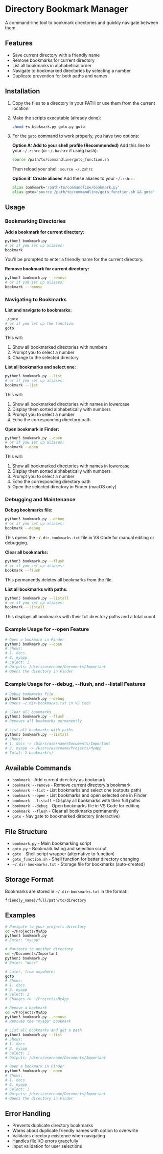 # Directory Bookmark Manager

A command-line tool to bookmark directories and quickly navigate between them.

## Features

- Save current directory with a friendly name
- Remove bookmarks for current directory
- List all bookmarks in alphabetical order
- Navigate to bookmarked directories by selecting a number
- Duplicate prevention for both paths and names

## Installation

1. Copy the files to a directory in your PATH or use them from the current location
2. Make the scripts executable (already done):

   ```bash
   chmod +x bookmark.py goto.py goto
   ```

3. For the `goto` command to work properly, you have two options:

   **Option A: Add to your shell profile (Recommended)**
   Add this line to your `~/.zshrc` (or `~/.bashrc` if using bash):

   ```bash
   source /path/to/commandline/goto_function.sh
   ```

   Then reload your shell: `source ~/.zshrc`

   **Option B: Create aliases**
   Add these aliases to your `~/.zshrc`:

   ```bash
   alias bookmark='/path/to/commandline/bookmark.py'
   alias goto='source /path/to/commandline/goto_function.sh && goto'
   ```

## Usage

### Bookmarking Directories

**Add a bookmark for current directory:**

```bash
python3 bookmark.py
# or if you set up aliases:
bookmark
```

You'll be prompted to enter a friendly name for the current directory.

**Remove bookmark for current directory:**

```bash
python3 bookmark.py --remove
# or if you set up aliases:
bookmark --remove
```

### Navigating to Bookmarks

**List and navigate to bookmarks:**

```bash
./goto
# or if you set up the function:
goto
```

This will:

1. Show all bookmarked directories with numbers
2. Prompt you to select a number
3. Change to the selected directory

**List all bookmarks and select one:**

```bash
python3 bookmark.py --list
# or if you set up aliases:
bookmark --list
```

This will:

1. Show all bookmarked directories with names in lowercase
2. Display them sorted alphabetically with numbers
3. Prompt you to select a number
4. Echo the corresponding directory path

**Open bookmark in Finder:**

```bash
python3 bookmark.py --open
# or if you set up aliases:
bookmark --open
```

This will:

1. Show all bookmarked directories with names in lowercase
2. Display them sorted alphabetically with numbers
3. Prompt you to select a number
4. Echo the corresponding directory path
5. Open the selected directory in Finder (macOS only)

### Debugging and Maintenance

**Debug bookmarks file:**

```bash
python3 bookmark.py --debug
# or if you set up aliases:
bookmark --debug
```

This opens the `~/.dir-bookmarks.txt` file in VS Code for manual editing or debugging.

**Clear all bookmarks:**

```bash
python3 bookmark.py --flush
# or if you set up aliases:
bookmark --flush
```

This permanently deletes all bookmarks from the file.

**List all bookmarks with paths:**

```bash
python3 bookmark.py --listall
# or if you set up aliases:
bookmark --listall
```

This displays all bookmarks with their full directory paths and a total count.

### Example Usage for --open Feature

```bash
# Open a bookmark in Finder
python3 bookmark.py --open
# Shows:
# 1. docs
# 2. myapp
# Select: 1
# Outputs: /Users/username/Documents/Important
# Opens the directory in Finder
```

### Example Usage for --debug, --flush, and --listall Features

```bash
# Debug bookmarks file
python3 bookmark.py --debug
# Opens ~/.dir-bookmarks.txt in VS Code

# Clear all bookmarks
python3 bookmark.py --flush
# Removes all bookmarks permanently

# List all bookmarks with paths
python3 bookmark.py --listall
# Shows:
# 1. docs -> /Users/username/Documents/Important
# 2. myapp -> /Users/username/Projects/MyApp
# Total: 2 bookmark(s)
```

## Available Commands

- `bookmark` - Add current directory as bookmark
- `bookmark --remove` - Remove current directory's bookmark
- `bookmark --list` - List bookmarks and select one (outputs path)
- `bookmark --open` - List bookmarks and open selected one in Finder
- `bookmark --listall` - Display all bookmarks with their full paths
- `bookmark --debug` - Open bookmarks file in VS Code for editing
- `bookmark --flush` - Clear all bookmarks permanently
- `goto` - Navigate to bookmarked directory (interactive)

## File Structure

- `bookmark.py` - Main bookmarking script
- `goto.py` - Bookmark listing and selection script
- `goto` - Shell script wrapper (alternative to function)
- `goto_function.sh` - Shell function for better directory changing
- `~/.dir-bookmarks.txt` - Storage file for bookmarks (auto-created)

## Storage Format

Bookmarks are stored in `~/.dir-bookmarks.txt` in the format:

```
friendly_name|/full/path/to/directory
```

## Examples

```bash
# Navigate to your projects directory
cd ~/Projects/MyApp
python3 bookmark.py
# Enter: "myapp"

# Navigate to another directory
cd ~/Documents/Important
python3 bookmark.py
# Enter: "docs"

# Later, from anywhere:
goto
# Shows:
# 1. docs
# 2. myapp
# Select: 2
# Changes to ~/Projects/MyApp

# Remove a bookmark
cd ~/Projects/MyApp
python3 bookmark.py --remove
# Removes the "myapp" bookmark

# List all bookmarks and get a path
python3 bookmark.py --list
# Shows:
# 1. docs
# 2. myapp
# Select: 1
# Outputs: /Users/username/Documents/Important

# Open a bookmark in Finder
python3 bookmark.py --open
# Shows:
# 1. docs
# 2. myapp
# Select: 1
# Outputs: /Users/username/Documents/Important
# Opens the directory in Finder
```

## Error Handling

- Prevents duplicate directory bookmarks
- Warns about duplicate friendly names with option to overwrite
- Validates directory existence when navigating
- Handles file I/O errors gracefully
- Input validation for user selections
